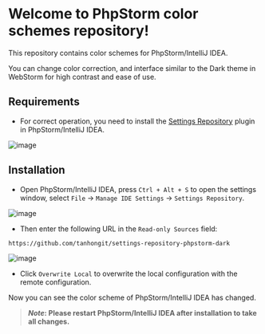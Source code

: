 # Welcome to PhpStorm color schemes repository!

This repository contains color schemes for PhpStorm/IntelliJ IDEA. 

You can change color correction, and interface similar to the Dark theme in WebStorm for high contrast and ease of use.

## Requirements

- For correct operation, you need to install the [Settings Repository](https://plugins.jetbrains.com/plugin/7566-settings-repository) plugin in PhpStorm/IntelliJ IDEA.

![image](https://github.com/tanhongit/settings-repository-webstorm-dark/assets/35853002/5674f66b-8ea6-4330-85b2-45f62143df65)

## Installation

- Open PhpStorm/IntelliJ IDEA, press `Ctrl + Alt + S` to open the settings window, select `File` -> `Manage IDE Settings` -> `Settings Repository`.

![image](https://github.com/tanhongit/settings-repository-webstorm-dark/assets/35853002/db357afb-74d3-4e82-8cb9-8cb4264b9155)

- Then enter the following URL in the `Read-only Sources` field:

```bash
https://github.com/tanhongit/settings-repository-phpstorm-dark
```

![image](https://github.com/tanhongit/settings-repository-phpstorm-dark/assets/35853002/85a70d32-f5d4-4a7d-ab3b-c211296dcbf6)

- Click `Overwrite Local` to overwrite the local configuration with the remote configuration.

Now you can see the color scheme of PhpStorm/IntelliJ IDEA has changed.

> **_Note_: Please restart PhpStorm/IntelliJ IDEA after installation to take all changes.**
